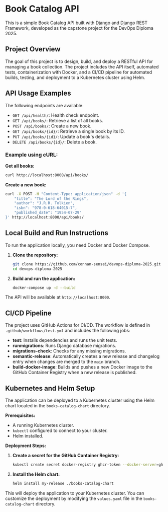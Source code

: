 # Book Catalog API

This is a simple Book Catalog API built with Django and Django REST Framework, developed as the capstone project for the DevOps Diploma 2025.

## Project Overview

The goal of this project is to design, build, and deploy a RESTful API for managing a book collection. The project includes the API itself, automated tests, containerization with Docker, and a CI/CD pipeline for automated builds, testing, and deployment to a Kubernetes cluster using Helm.

## API Usage Examples

The following endpoints are available:

*   `GET /api/health/`: Health check endpoint.
*   `GET /api/books/`: Retrieve a list of all books.
*   `POST /api/books/`: Create a new book.
*   `GET /api/books/{id}/`: Retrieve a single book by its ID.
*   `PUT /api/books/{id}/`: Update a book's details.
*   `DELETE /api/books/{id}/`: Delete a book.

### Example using cURL:

**Get all books:**

```bash
curl http://localhost:8000/api/books/
```

**Create a new book:**

```bash
curl -X POST -H "Content-Type: application/json" -d '{
    "title": "The Lord of the Rings",
    "author": "J.R.R. Tolkien",
    "isbn": "978-0-618-64015-7",
    "published_date": "1954-07-29"
}' http://localhost:8000/api/books/
```

## Local Build and Run Instructions

To run the application locally, you need Docker and Docker Compose.

1.  **Clone the repository:**
    ```bash
    git clone https://github.com/connan-sensei/devops-diploma-2025.git
    cd devops-diploma-2025
    ```

2.  **Build and run the application:**
    ```bash
    docker-compose up -d --build
    ```

The API will be available at `http://localhost:8000`.

## CI/CD Pipeline

The project uses GitHub Actions for CI/CD. The workflow is defined in `.github/workflows/test.yml` and includes the following jobs:

*   **test**: Installs dependencies and runs the unit tests.
*   **runmigrations**: Runs Django database migrations.
*   **migrations-check**: Checks for any missing migrations.
*   **semantic-release**: Automatically creates a new release and changelog entry when changes are merged to the `main` branch.
*   **build-docker-image**: Builds and pushes a new Docker image to the GitHub Container Registry when a new release is published.

## Kubernetes and Helm Setup

The application can be deployed to a Kubernetes cluster using the Helm chart located in the `books-catalog-chart` directory.

**Prerequisites:**

*   A running Kubernetes cluster.
*   `kubectl` configured to connect to your cluster.
*   Helm installed.

**Deployment Steps:**

1.  **Create a secret for the GitHub Container Registry:**
    ```bash
    kubectl create secret docker-registry ghcr-token --docker-server=ghcr.io --docker-username=<YOUR_GITHUB_USERNAME> --docker-password=<YOUR_GITHUB_TOKEN>
    ```

2.  **Install the Helm chart:**
    ```bash
    helm install my-release ./books-catalog-chart
    ```

This will deploy the application to your Kubernetes cluster. You can customize the deployment by modifying the `values.yaml` file in the `books-catalog-chart` directory.
